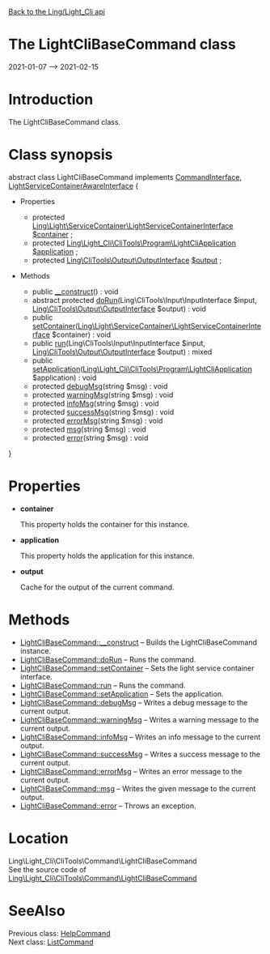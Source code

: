 [Back to the Ling/Light_Cli api](https://github.com/lingtalfi/Light_Cli/blob/master/doc/api/Ling/Light_Cli.md)



The LightCliBaseCommand class
================
2021-01-07 --> 2021-02-15






Introduction
============

The LightCliBaseCommand class.



Class synopsis
==============


abstract class <span class="pl-k">LightCliBaseCommand</span> implements [CommandInterface](https://github.com/lingtalfi/CliTools/blob/master/doc/api/Ling/CliTools/Command/CommandInterface.md), [LightServiceContainerAwareInterface](https://github.com/lingtalfi/Light/blob/master/doc/api/Ling/Light/ServiceContainer/LightServiceContainerAwareInterface.md) {

- Properties
    - protected [Ling\Light\ServiceContainer\LightServiceContainerInterface](https://github.com/lingtalfi/Light/blob/master/doc/api/Ling/Light/ServiceContainer/LightServiceContainerInterface.md) [$container](#property-container) ;
    - protected [Ling\Light_Cli\CliTools\Program\LightCliApplication](https://github.com/lingtalfi/Light_Cli/blob/master/doc/api/Ling/Light_Cli/CliTools/Program/LightCliApplication.md) [$application](#property-application) ;
    - protected [Ling\CliTools\Output\OutputInterface](https://github.com/lingtalfi/CliTools/blob/master/doc/api/Ling/CliTools/Output/OutputInterface.md) [$output](#property-output) ;

- Methods
    - public [__construct](https://github.com/lingtalfi/Light_Cli/blob/master/doc/api/Ling/Light_Cli/CliTools/Command/LightCliBaseCommand/__construct.md)() : void
    - abstract protected [doRun](https://github.com/lingtalfi/Light_Cli/blob/master/doc/api/Ling/Light_Cli/CliTools/Command/LightCliBaseCommand/doRun.md)(Ling\CliTools\Input\InputInterface $input, [Ling\CliTools\Output\OutputInterface](https://github.com/lingtalfi/CliTools/blob/master/doc/api/Ling/CliTools/Output/OutputInterface.md) $output) : void
    - public [setContainer](https://github.com/lingtalfi/Light_Cli/blob/master/doc/api/Ling/Light_Cli/CliTools/Command/LightCliBaseCommand/setContainer.md)([Ling\Light\ServiceContainer\LightServiceContainerInterface](https://github.com/lingtalfi/Light/blob/master/doc/api/Ling/Light/ServiceContainer/LightServiceContainerInterface.md) $container) : void
    - public [run](https://github.com/lingtalfi/Light_Cli/blob/master/doc/api/Ling/Light_Cli/CliTools/Command/LightCliBaseCommand/run.md)(Ling\CliTools\Input\InputInterface $input, [Ling\CliTools\Output\OutputInterface](https://github.com/lingtalfi/CliTools/blob/master/doc/api/Ling/CliTools/Output/OutputInterface.md) $output) : mixed
    - public [setApplication](https://github.com/lingtalfi/Light_Cli/blob/master/doc/api/Ling/Light_Cli/CliTools/Command/LightCliBaseCommand/setApplication.md)([Ling\Light_Cli\CliTools\Program\LightCliApplication](https://github.com/lingtalfi/Light_Cli/blob/master/doc/api/Ling/Light_Cli/CliTools/Program/LightCliApplication.md) $application) : void
    - protected [debugMsg](https://github.com/lingtalfi/Light_Cli/blob/master/doc/api/Ling/Light_Cli/CliTools/Command/LightCliBaseCommand/debugMsg.md)(string $msg) : void
    - protected [warningMsg](https://github.com/lingtalfi/Light_Cli/blob/master/doc/api/Ling/Light_Cli/CliTools/Command/LightCliBaseCommand/warningMsg.md)(string $msg) : void
    - protected [infoMsg](https://github.com/lingtalfi/Light_Cli/blob/master/doc/api/Ling/Light_Cli/CliTools/Command/LightCliBaseCommand/infoMsg.md)(string $msg) : void
    - protected [successMsg](https://github.com/lingtalfi/Light_Cli/blob/master/doc/api/Ling/Light_Cli/CliTools/Command/LightCliBaseCommand/successMsg.md)(string $msg) : void
    - protected [errorMsg](https://github.com/lingtalfi/Light_Cli/blob/master/doc/api/Ling/Light_Cli/CliTools/Command/LightCliBaseCommand/errorMsg.md)(string $msg) : void
    - protected [msg](https://github.com/lingtalfi/Light_Cli/blob/master/doc/api/Ling/Light_Cli/CliTools/Command/LightCliBaseCommand/msg.md)(string $msg) : void
    - protected [error](https://github.com/lingtalfi/Light_Cli/blob/master/doc/api/Ling/Light_Cli/CliTools/Command/LightCliBaseCommand/error.md)(string $msg) : void

}




Properties
=============

- <span id="property-container"><b>container</b></span>

    This property holds the container for this instance.
    
    

- <span id="property-application"><b>application</b></span>

    This property holds the application for this instance.
    
    

- <span id="property-output"><b>output</b></span>

    Cache for the output of the current command.
    
    



Methods
==============

- [LightCliBaseCommand::__construct](https://github.com/lingtalfi/Light_Cli/blob/master/doc/api/Ling/Light_Cli/CliTools/Command/LightCliBaseCommand/__construct.md) &ndash; Builds the LightCliBaseCommand instance.
- [LightCliBaseCommand::doRun](https://github.com/lingtalfi/Light_Cli/blob/master/doc/api/Ling/Light_Cli/CliTools/Command/LightCliBaseCommand/doRun.md) &ndash; Runs the command.
- [LightCliBaseCommand::setContainer](https://github.com/lingtalfi/Light_Cli/blob/master/doc/api/Ling/Light_Cli/CliTools/Command/LightCliBaseCommand/setContainer.md) &ndash; Sets the light service container interface.
- [LightCliBaseCommand::run](https://github.com/lingtalfi/Light_Cli/blob/master/doc/api/Ling/Light_Cli/CliTools/Command/LightCliBaseCommand/run.md) &ndash; Runs the command.
- [LightCliBaseCommand::setApplication](https://github.com/lingtalfi/Light_Cli/blob/master/doc/api/Ling/Light_Cli/CliTools/Command/LightCliBaseCommand/setApplication.md) &ndash; Sets the application.
- [LightCliBaseCommand::debugMsg](https://github.com/lingtalfi/Light_Cli/blob/master/doc/api/Ling/Light_Cli/CliTools/Command/LightCliBaseCommand/debugMsg.md) &ndash; Writes a debug message to the current output.
- [LightCliBaseCommand::warningMsg](https://github.com/lingtalfi/Light_Cli/blob/master/doc/api/Ling/Light_Cli/CliTools/Command/LightCliBaseCommand/warningMsg.md) &ndash; Writes a warning message to the current output.
- [LightCliBaseCommand::infoMsg](https://github.com/lingtalfi/Light_Cli/blob/master/doc/api/Ling/Light_Cli/CliTools/Command/LightCliBaseCommand/infoMsg.md) &ndash; Writes an info message to the current output.
- [LightCliBaseCommand::successMsg](https://github.com/lingtalfi/Light_Cli/blob/master/doc/api/Ling/Light_Cli/CliTools/Command/LightCliBaseCommand/successMsg.md) &ndash; Writes a success message to the current output.
- [LightCliBaseCommand::errorMsg](https://github.com/lingtalfi/Light_Cli/blob/master/doc/api/Ling/Light_Cli/CliTools/Command/LightCliBaseCommand/errorMsg.md) &ndash; Writes an error message to the current output.
- [LightCliBaseCommand::msg](https://github.com/lingtalfi/Light_Cli/blob/master/doc/api/Ling/Light_Cli/CliTools/Command/LightCliBaseCommand/msg.md) &ndash; Writes the given message to the current output.
- [LightCliBaseCommand::error](https://github.com/lingtalfi/Light_Cli/blob/master/doc/api/Ling/Light_Cli/CliTools/Command/LightCliBaseCommand/error.md) &ndash; Throws an exception.





Location
=============
Ling\Light_Cli\CliTools\Command\LightCliBaseCommand<br>
See the source code of [Ling\Light_Cli\CliTools\Command\LightCliBaseCommand](https://github.com/lingtalfi/Light_Cli/blob/master/CliTools/Command/LightCliBaseCommand.php)



SeeAlso
==============
Previous class: [HelpCommand](https://github.com/lingtalfi/Light_Cli/blob/master/doc/api/Ling/Light_Cli/CliTools/Command/HelpCommand.md)<br>Next class: [ListCommand](https://github.com/lingtalfi/Light_Cli/blob/master/doc/api/Ling/Light_Cli/CliTools/Command/ListCommand.md)<br>
